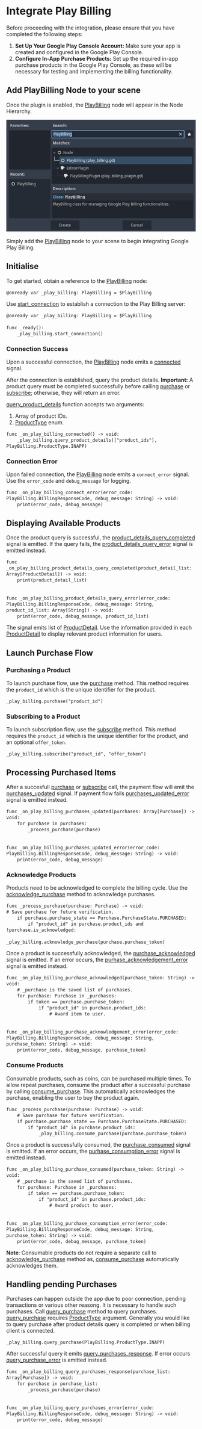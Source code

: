 # Integrate Play Billing

Before proceeding with the integration, please ensure that you have completed the following steps:

1. **Set Up Your Google Play Console Account:** Make sure your app is created and configured in the Google Play Console.
2. **Configure In-App Purchase Products:** Set up the required in-app purchase products in the Google Play Console, as these will be necessary for testing and implementing the billing functionality.

## Add PlayBilling Node to your scene

Once the plugin is enabled, the [PlayBilling](api-reference/play-billing.md) node will appear in the Node Hierarchy.

![Add PlayBilling Node](assets/add_play_billing.png)

Simply add the [PlayBilling](api-reference/play-billing.md) node to your scene to begin integrating Google Play Billing.


## Initialise

To get started, obtain a reference to the [PlayBilling](api-reference/play-billing.md) node:

```gdscript
@onready var _play_billing: PlayBilling = $PlayBilling
```

Use [start_connection](api-reference/play-billing.md#start_connection) to establish a connection to the Play Billing server:

```gdscript
@onready var _play_billing: PlayBilling = $PlayBilling

func _ready():
	_play_billing.start_connection()
```

### Connection Success

Upon a successful connection, the [PlayBilling](api-reference/play-billing.md) node emits a [connected](api-reference/play-billing.md#connected) signal.

After the connection is established, query the product details. **Important:** A product query must be completed successfully before calling [purchase](api-reference/play-billing.md#purchase) or [subscribe](api-reference/play-billing.md#subscribe); otherwise, they will return an error.

[query_product_details](api-reference/play-billing.md#query_product_details) function accepts two arguments:

1. Array of product IDs.
2. [ProductType](api-reference/play-billing.md#producttype) enum.

```gdscript
func _on_play_billing_connected() -> void:
    _play_billing.query_product_details(["product_ids"], PlayBilling.ProductType.INAPP)
```

### Connection Error

Upon failed connection, the [PlayBilling](api-reference/play-billing.md) node emits a `connect_error` signal. Use the `error_code` and `debug_message` for logging.

```gdscript
func _on_play_billing_connect_error(error_code: PlayBilling.BillingResponseCode, debug_message: String) -> void:
	print(error_code, debug_message)
```


## Displaying Available Products

Once the product query is successful, the [product_details_query_completed](api-reference/play-billing.md#product_details_query_completed) signal is emitted. If the query fails, the [product_details_query_error](./api-reference/play-billing.md#product_details_query_error) signal is emitted instead.

```gdscript
func _on_play_billing_product_details_query_completed(product_detail_list: Array[ProductDetail]) -> void:
	print(product_detail_list)


func _on_play_billing_product_details_query_error(error_code: PlayBilling.BillingResponseCode, debug_message: String, product_id_list: Array[String]) -> void:
	print(error_code, debug_message, product_id_list)
```

The signal emits list of [ProductDetail](api-reference/models/product-detail/). Use the information provided in each [ProductDetail](api-reference/models/product-detail/) to display relevant product information for users.


## Launch Purchase Flow


### Purchasing a Product

To launch purchase flow, use the [purchase](./api-reference/play-billing.md#purchase) method. This method requires the `product_id` which is the unique identifier for the product.

```gdscript
_play_billing.purchase("product_id")
```

### Subscribing to a Product

To launch subscription flow, use the [subscribe](./api-reference/play-billing.md#subscribe) method. This method requires the `product_id` which is the unique identifier for the product, and an optional `offer_token`.

```gdscript
_play_billing.subscribe("product_id", "offer_token")
```

## Processing Purchased Items

After a succesfull [purchase](./api-reference/play-billing.md#purchase) or [subscribe](./api-reference/play-billing.md#subscribe) call, the payment flow will emit the [purchases_updated](./api-reference/play-billing.md#purchases_updated) signal. If payment flow fails [purchases_updated_error](./api-reference/play-billing.md#purchases_updated_error) signal is emitted instead.

```gdscript
func _on_play_billing_purchases_updated(purchases: Array[Purchase]) -> void:
	for purchase in purchases:
		_process_purchase(purchase)


func _on_play_billing_purchases_updated_error(error_code: PlayBilling.BillingResponseCode, debug_message: String) -> void:
	print(error_code, debug_message)
```


### Acknowledge Products

Products need to be acknowledged to complete the billing cycle. Use the [acknowledge_purchase](./api-reference/play-billing.md#acknowledge_purchase) method to acknowledge purchases.

```gdscript
func _process_purchase(purchase: Purchase) -> void:
# Save purchase for future verification.
	if purchase.purchase_state == Purchase.PurchaseState.PURCHASED:
		if "product_id" in purchase.product_ids and !purchase.is_acknowledged:
			_play_billing.acknowledge_purchase(purchase.purchase_token)
```

Once a product is successfully acknowledged, the [purchase_acknowledged](./api-reference/play-billing.md#purchase_acknowledged) signal is emitted. If an error occurs, the [purhase_acknowledgement_error](./api-reference/play-billing.md#purchase_acknowledgement_error) signal is emitted instead.

```gdscript
func _on_play_billing_purchase_acknowledged(purchase_token: String) -> void:
	# _purchase is the saved list of purchases.
	for purchase: Purchase in _purchases:
		if token == purchase.purchase_token:
			if "product_id" in purchase.product_ids:
				# Award item to user.


func _on_play_billing_purchase_acknowledgement_error(error_code: PlayBilling.BillingResponseCode, debug_message: String, purchase_token: String) -> void:
	print(error_code, debug_message, purchase_token)
```


### Consume Products

Consumable products, such as coins, can be purchased multiple times. To allow repeat purchases, consume the product after a successful purchase by calling [consume_purchase](./api-reference/play-billing.md#consume_purchase).  This automatically acknowledges the purchase, enabling the user to buy the product again.

```gdscript
func _process_purchase(purchase: Purchase) -> void:
	# Save purchase for future verification.
	if purchase.purchase_state == Purchase.PurchaseState.PURCHASED:
		if "product_id" in purchase.product_ids:
			_play_billing.consume_purchase(purchase.purchase_token)
```

Once a product is successfully consumed, the [purchase_consumed](./api-reference/play-billing.md#purchase_consumed) signal is emitted. If an error occurs, the [purhase_consumption_error](./api-reference/play-billing.md#purchase_consumption_error) signal is emitted instead.

```gdscript
func _on_play_billing_purchase_consumed(purchase_token: String) -> void:
	# _purchase is the saved list of purchases.
	for purchase: Purchase in _purchases:
		if token == purchase.purchase_token:
			if "product_id" in purchase.product_ids:
				# Award product to user.


func _on_play_billing_purchase_consumption_error(error_code: PlayBilling.BillingResponseCode, debug_message: String, purchase_token: String) -> void:
	print(error_code, debug_message, purchase_token)
```
**Note**: Consumable products do not require a separate call to [acknowledge_purchase](./api-reference/play-billing.md#acknowledge_purchase) method as, [consume_purchase](./api-reference/play-billing.md#consume_purchase) automatically acknowledges them.


## Handling pending Purchases

Purchases can happen outside the app due to poor connection, pending transactions or various other reasong. It is necessary to handle such purchases. Call [query_purchase](./api-reference/play-billing.md#query_purchase) method to query purchases. [query_purchase](./api-reference/play-billing.md#query_purchase) requires [ProductType](./api-reference/play-billing.md#producttype) argument. Generally you would like to query purchase after product details query is completed or when billing client is connected.

```gdscript
_play_billing.query_purchase(PlayBilling.ProductType.INAPP)
```

After successful query it emits [query_purchases_response](./api-reference/play-billing.md#query_purchases_response). If error occurs [query_purchase_error](./api-reference/play-billing.md#query_purchase_error) is emitted instead.

```gdscript
func _on_play_billing_query_purchases_response(purchase_list: Array[Purchase]) -> void:
	for purchase in purchase_list:
		_process_purchase(purchase)


func _on_play_billing_query_purchases_error(error_code: PlayBilling.BillingResponseCode, debug_message: String) -> void:
	print(error_code, debug_message)
```